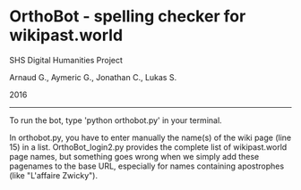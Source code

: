 # OrthoBot - spelling checker for wikipast.world

SHS Digital Humanities Project

Arnaud G., Aymeric G., Jonathan C., Lukas S.

2016

----

To run the bot, type 'python orthobot.py' in your terminal.

In orthobot.py, you have to enter manually the name(s) of the wiki page (line 15) in a list. OrthoBot_login2.py provides the complete list of wikipast.world page names, but something goes wrong when we simply add these pagenames to the base URL, especially for names containing apostrophes (like "L'affaire Zwicky").
